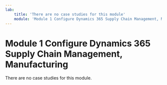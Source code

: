 ```yaml
---
lab:
    title: 'There are no case studies for this module'
    module: 'Module 1 Configure Dynamics 365 Supply Chain Management, Manufacturing'
---
```


# Module 1 Configure Dynamics 365 Supply Chain Management, Manufacturing

There are no case studies for this module.
